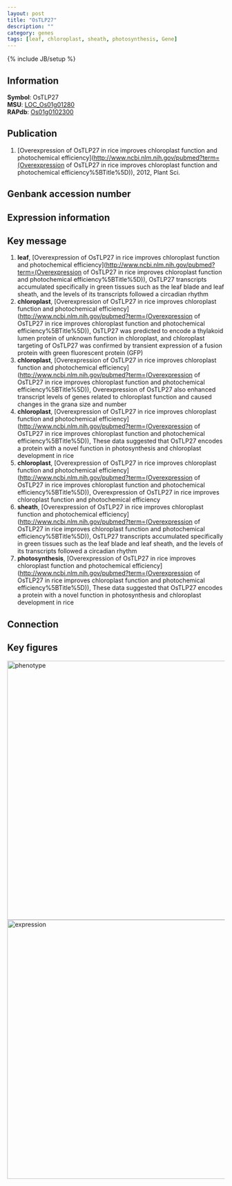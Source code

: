 ```yaml
---
layout: post
title: "OsTLP27"
description: ""
category: genes
tags: [leaf, chloroplast, sheath, photosynthesis, Gene]
---
```

{% include JB/setup %}

## Information
__Symbol__: OsTLP27  
__MSU__: [LOC_Os01g01280](http://rice.plantbiology.msu.edu/cgi-bin/ORF_infopage.cgi?orf=LOC_Os01g01280)  
__RAPdb__: [Os01g0102300](http://rapdb.dna.affrc.go.jp/viewer/gbrowse_details/irgsp1?name=Os01g0102300)  

## Publication
1. [Overexpression of OsTLP27 in rice improves chloroplast function and photochemical efficiency](http://www.ncbi.nlm.nih.gov/pubmed?term=(Overexpression of OsTLP27 in rice improves chloroplast function and photochemical efficiency%5BTitle%5D)), 2012, Plant Sci.

## Genbank accession number

## Expression information

## Key message
1. __leaf__, [Overexpression of OsTLP27 in rice improves chloroplast function and photochemical efficiency](http://www.ncbi.nlm.nih.gov/pubmed?term=(Overexpression of OsTLP27 in rice improves chloroplast function and photochemical efficiency%5BTitle%5D)),  OsTLP27 transcripts accumulated specifically in green tissues such as the leaf blade and leaf sheath, and the levels of its transcripts followed a circadian rhythm
2. __chloroplast__, [Overexpression of OsTLP27 in rice improves chloroplast function and photochemical efficiency](http://www.ncbi.nlm.nih.gov/pubmed?term=(Overexpression of OsTLP27 in rice improves chloroplast function and photochemical efficiency%5BTitle%5D)),  OsTLP27 was predicted to encode a thylakoid lumen protein of unknown function in chloroplast, and chloroplast targeting of OsTLP27 was confirmed by transient expression of a fusion protein with green fluorescent protein (GFP)
3. __chloroplast__, [Overexpression of OsTLP27 in rice improves chloroplast function and photochemical efficiency](http://www.ncbi.nlm.nih.gov/pubmed?term=(Overexpression of OsTLP27 in rice improves chloroplast function and photochemical efficiency%5BTitle%5D)),  Overexpression of OsTLP27 also enhanced transcript levels of genes related to chloroplast function and caused changes in the grana size and number
4. __chloroplast__, [Overexpression of OsTLP27 in rice improves chloroplast function and photochemical efficiency](http://www.ncbi.nlm.nih.gov/pubmed?term=(Overexpression of OsTLP27 in rice improves chloroplast function and photochemical efficiency%5BTitle%5D)),  These data suggested that OsTLP27 encodes a protein with a novel function in photosynthesis and chloroplast development in rice
5. __chloroplast__, [Overexpression of OsTLP27 in rice improves chloroplast function and photochemical efficiency](http://www.ncbi.nlm.nih.gov/pubmed?term=(Overexpression of OsTLP27 in rice improves chloroplast function and photochemical efficiency%5BTitle%5D)), Overexpression of OsTLP27 in rice improves chloroplast function and photochemical efficiency
6. __sheath__, [Overexpression of OsTLP27 in rice improves chloroplast function and photochemical efficiency](http://www.ncbi.nlm.nih.gov/pubmed?term=(Overexpression of OsTLP27 in rice improves chloroplast function and photochemical efficiency%5BTitle%5D)),  OsTLP27 transcripts accumulated specifically in green tissues such as the leaf blade and leaf sheath, and the levels of its transcripts followed a circadian rhythm
7. __photosynthesis__, [Overexpression of OsTLP27 in rice improves chloroplast function and photochemical efficiency](http://www.ncbi.nlm.nih.gov/pubmed?term=(Overexpression of OsTLP27 in rice improves chloroplast function and photochemical efficiency%5BTitle%5D)),  These data suggested that OsTLP27 encodes a protein with a novel function in photosynthesis and chloroplast development in rice

## Connection

## Key figures
<img src="http://ricencode.github.io/images/OsTLP27.pheno.png" alt="phenotype"  style="width: 600px;"/>

<img src="http://ricencode.github.io/images/OsTLP27.exp.png" alt="expression"  style="width: 600px;"/>


